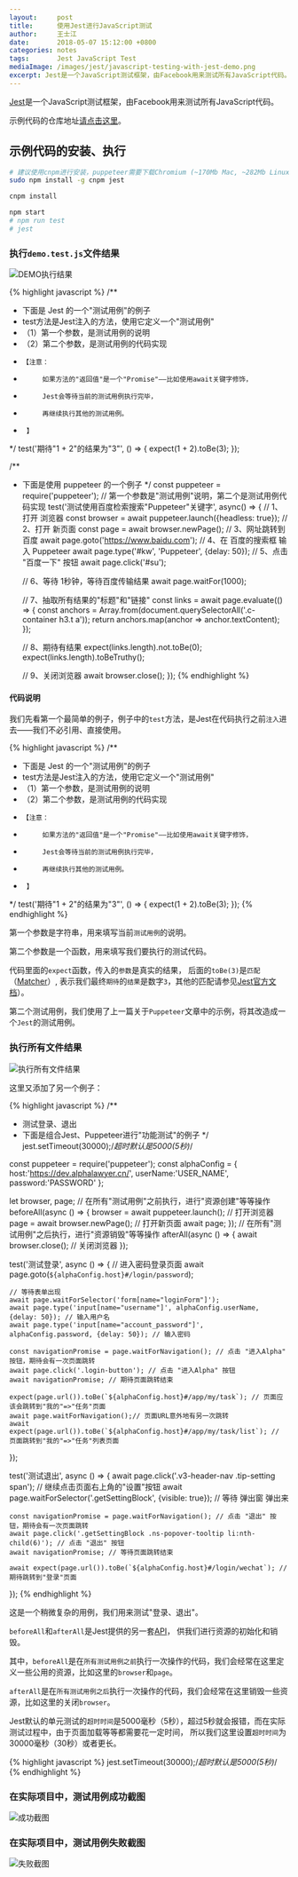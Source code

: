 ```yaml
---
layout:     post
title:      使用Jest进行JavaScript测试
author:     王士江
date:       2018-05-07 15:12:00 +0800
categories: notes
tags:       Jest JavaScript Test
mediaImage: /images/jest/javascript-testing-with-jest-demo.png
excerpt: Jest是一个JavaScript测试框架，由Facebook用来测试所有JavaScript代码。
---
```


[Jest](https://facebook.github.io/jest/)是一个JavaScript测试框架，由Facebook用来测试所有JavaScript代码。

示例代码的仓库地址[请点击这里](https://github.com/wongjohn/javascript-testing-with-jest)。

## 示例代码的安装、执行

```bash
# 建议使用cnpm进行安装，puppeteer需要下载Chromium (~170Mb Mac, ~282Mb Linux, ~280Mb Win)
sudo npm install -g cnpm jest

cnpm install

npm start
# npm run test
# jest
```

### 执行`demo.test.js`文件结果

![DEMO执行结果](/images/jest/javascript-testing-with-jest-demo.png)

{% highlight javascript %}
/**
 * 下面是 Jest 的一个"测试用例"的例子
 * test方法是Jest注入的方法，使用它定义一个"测试用例"
 * （1）第一个参数，是测试用例的说明
 * （2）第二个参数，是测试用例的代码实现
 *     【注意：
 *          如果方法的"返回值"是一个"Promise"——比如使用await关键字修饰，
 *          Jest会等待当前的测试用例执行完毕，
 *          再继续执行其他的测试用例。
 *      】
 */
test('期待"1 + 2"的结果为"3"', () => {
    expect(1 + 2).toBe(3);
});

/**
 * 下面是使用 puppeteer 的一个例子
 */
const puppeteer = require('puppeteer');
// 第一个参数是"测试用例"说明，第二个是测试用例代码实现
test('测试使用百度检索搜索"Puppeteer"关键字', async() => {
    // 1、打开 浏览器
    const browser = await puppeteer.launch({headless: true});
    // 2、打开 新页面
    const page = await browser.newPage();
    // 3、网址跳转到 百度
    await page.goto('https://www.baidu.com');
    // 4、在 百度的搜索框 输入 Puppeteer
    await page.type('#kw', 'Puppeteer', {delay: 50});
    // 5、点击 "百度一下" 按钮
    await page.click('#su');

    // 6、等待 1秒钟，等待百度传输结果
    await page.waitFor(1000);

    // 7、抽取所有结果的"标题"和"链接"
    const links = await page.evaluate(() => {
        const anchors = Array.from(document.querySelectorAll('.c-container h3.t a'));
        return anchors.map(anchor => anchor.textContent);
    });

    // 8、期待有结果
    expect(links.length).not.toBe(0);
    expect(links.length).toBeTruthy();

    // 9、关闭浏览器
    await browser.close();
});
{% endhighlight %}


#### 代码说明

我们先看第一个最简单的例子，例子中的`test`方法，是Jest在代码执行之前`注入`进去——我们不必引用、直接使用。

{% highlight javascript %}
/**
 * 下面是 Jest 的一个"测试用例"的例子
 * test方法是Jest注入的方法，使用它定义一个"测试用例"
 * （1）第一个参数，是测试用例的说明
 * （2）第二个参数，是测试用例的代码实现
 *     【注意：
 *          如果方法的"返回值"是一个"Promise"——比如使用await关键字修饰，
 *          Jest会等待当前的测试用例执行完毕，
 *          再继续执行其他的测试用例。
 *      】
 */
test('期待"1 + 2"的结果为"3"', () => {
    expect(1 + 2).toBe(3);
});
{% endhighlight %}

第一个参数是字符串，用来填写当前`测试用例`的说明。

第二个参数是一个函数，用来填写我们要执行的测试代码。

代码里面的`expect`函数，传入的`参数`是真实的结果，
后面的`toBe(3)`是`匹配`（[Matcher](https://facebook.github.io/jest/docs/en/using-matchers.html)）,
表示我们最终`期待`的`结果`是数字`3`，其他的匹配请参见[Jest官方文档](https://facebook.github.io/jest/docs/en/using-matchers.html)）。

第二个测试用例，我们使用了上一篇关于`Puppeteer`文章中的示例，将其改造成一个`Jest`的测试用例。

### 执行所有文件结果

![执行所有文件结果](/images/jest/javascript-testing-with-jest-login.png)

这里又添加了另一个例子：

{% highlight javascript %}
/**
 * 测试登录、退出
 * 下面是组合Jest、Puppeteer进行"功能测试"的例子
 */
jest.setTimeout(30000);/*超时默认是5000(5秒)*/

const puppeteer = require('puppeteer');
const alphaConfig = {
    host:'https://dev.alphalawyer.cn/',
    userName:'USER_NAME',
    password:'PASSWORD'
};

let browser, page;
// 在所有"测试用例"之前执行，进行"资源创建"等等操作
beforeAll(async () => {
    browser = await puppeteer.launch(); // 打开浏览器
    page = await browser.newPage(); // 打开新页面
    await page;
});
// 在所有"测试用例"之后执行，进行"资源销毁"等等操作
afterAll(async () => {
    await browser.close(); // 关闭浏览器
});

test('测试登录', async () => {
    // 进入密码登录页面
    await page.goto(`${alphaConfig.host}#/login/password`);

    // 等待表单出现
    await page.waitForSelector('form[name="loginForm"]');
    await page.type('input[name="username"]', alphaConfig.userName, {delay: 50}); // 输入用户名
    await page.type('input[name="account_password"]', alphaConfig.password, {delay: 50}); // 输入密码

    const navigationPromise = page.waitForNavigation(); // 点击 "进入Alpha" 按钮，期待会有一次页面跳转
    await page.click('.login-button'); // 点击 "进入Alpha" 按钮
    await navigationPromise; // 期待页面跳转结束

    expect(page.url()).toBe(`${alphaConfig.host}#/app/my/task`); // 页面应该会跳转到"我的"=>"任务"页面
    await page.waitForNavigation();// 页面URL意外地有另一次跳转
    await expect(page.url()).toBe(`${alphaConfig.host}#/app/my/task/list`); // 页面跳转到"我的"=>"任务"列表页面
});

test('测试退出', async () => {
    await page.click('.v3-header-nav .tip-setting span'); // 继续点击页面右上角的"设置"按钮
    await page.waitForSelector('.getSettingBlock', {visible: true}); // 等待 弹出窗 弹出来

    const navigationPromise = page.waitForNavigation(); // 点击 "退出" 按钮，期待会有一次页面跳转
    await page.click('.getSettingBlock .ns-popover-tooltip li:nth-child(6)'); // 点击 "退出" 按钮
    await navigationPromise; // 等待页面跳转结束

    await expect(page.url()).toBe(`${alphaConfig.host}#/login/wechat`); // 期待跳转到"登录"页面
});
{% endhighlight %}

这是一个稍微复杂的用例，我们用来测试"登录、退出"。

`beforeAll`和`afterAll`是Jest提供的另一套[API](https://facebook.github.io/jest/docs/en/setup-teardown.html)，
供我们进行资源的初始化和销毁。

其中，`beforeAll`是在`所有测试用例之前`执行一次操作的代码，我们会经常在这里定义一些公用的资源，比如这里的`browser`和`page`。

`afterAll`是在`所有测试用例之后`执行一次操作的代码，我们会经常在这里销毁一些资源，比如这里的关闭`browser`。

Jest默认的单元测试的`超时时间`是5000毫秒（5秒），超过5秒就会报错，而在实际测试过程中，由于页面加载等等都需要花一定时间，
所以我们这里设置`超时时间`为30000毫秒（30秒）或者更长。

{% highlight javascript %}
jest.setTimeout(30000);/*超时默认是5000(5秒)*/
{% endhighlight %}

### 在实际项目中，测试用例成功截图

![成功截图](/images/jest/success.jpg)

### 在实际项目中，测试用例失败截图

![失败截图](/images/jest/failure.jpg)
